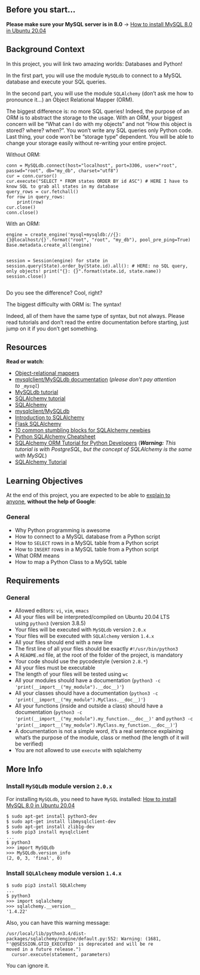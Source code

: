<h2>Before you start&hellip;</h2>
<p><strong>Please make sure your MySQL server is in 8.0</strong>&nbsp;-&gt;&nbsp;<a title="How to install MySQL 8.0 in Ubuntu 20.04" href="https://intranet.hbtn.io/rltoken/mqTU28SAIfz_-9w7rZipMw" target="_blank">How to install MySQL 8.0 in Ubuntu 20.04</a></p>
<h2>Background Context</h2>
<p>In this project, you will link two amazing worlds: Databases and Python!</p>
<p>In the first part, you will use the module&nbsp;<code>MySQLdb</code>&nbsp;to connect to a MySQL database and execute your SQL queries.</p>
<p>In the second part, you will use the module&nbsp;<code>SQLAlchemy</code>&nbsp;(don&rsquo;t ask me how to pronounce it&hellip;) an Object Relational Mapper (ORM).</p>
<p>The biggest difference is: no more SQL queries! Indeed, the purpose of an ORM is to abstract the storage to the usage. With an ORM, your biggest concern will be &ldquo;What can I do with my objects&rdquo; and not &ldquo;How this object is stored? where? when?&rdquo;. You won&rsquo;t write any SQL queries only Python code. Last thing, your code won&rsquo;t be &ldquo;storage type&rdquo; dependent. You will be able to change your storage easily without re-writing your entire project.</p>
<p>Without ORM:</p>
<pre><code>conn = MySQLdb.connect(host="localhost", port=3306, user="root", passwd="root", db="my_db", charset="utf8")
cur = conn.cursor()
cur.execute("SELECT * FROM states ORDER BY id ASC") # HERE I have to know SQL to grab all states in my database
query_rows = cur.fetchall()
for row in query_rows:
    print(row)
cur.close()
conn.close()
</code></pre>
<p>With an ORM:</p>
<pre><code>engine = create_engine('mysql+mysqldb://{}:{}@localhost/{}'.format("root", "root", "my_db"), pool_pre_ping=True)
Base.metadata.create_all(engine)

session = Session(engine)
for state in session.query(State).order_by(State.id).all(): # HERE: no SQL query, only objects!
    print("{}: {}".format(state.id, state.name))
session.close()
</code></pre>
<p>Do you see the difference? Cool, right?</p>
<p>The biggest difficulty with ORM is: The syntax!</p>
<p>Indeed, all of them have the same type of syntax, but not always. Please read tutorials and don&rsquo;t read the entire documentation before starting, just jump on it if you don&rsquo;t get something.</p>
<h2>Resources</h2>
<p><strong>Read or watch</strong>:</p>
<ul>
<li><a title="Object-relational mappers" href="https://intranet.hbtn.io/rltoken/IqdjUaZ31ZfP6eT-lTyUkA" target="_blank">Object-relational mappers</a></li>
<li><a title="mysqlclient/MySQLdb documentation" href="https://intranet.hbtn.io/rltoken/rMJpVJ1_YjMWfvY00I7Kpw" target="_blank">mysqlclient/MySQLdb documentation</a>&nbsp;(<em>please don&rsquo;t pay attention to&nbsp;<code>_mysql</code></em>)</li>
<li><a title="MySQLdb tutorial" href="https://intranet.hbtn.io/rltoken/DJz5W6Y13-6qUSTPTGrHYw" target="_blank">MySQLdb tutorial</a></li>
<li><a title="SQLAlchemy tutorial" href="https://intranet.hbtn.io/rltoken/9JWveMwNKe3IUErdEbDsUQ" target="_blank">SQLAlchemy tutorial</a></li>
<li><a title="SQLAlchemy" href="https://intranet.hbtn.io/rltoken/E9dLS6Shaezq4ivnGxN_RA" target="_blank">SQLAlchemy</a></li>
<li><a title="mysqlclient/MySQLdb" href="https://intranet.hbtn.io/rltoken/QFgtVxz2w-C1y1OB8uls1g" target="_blank">mysqlclient/MySQLdb</a></li>
<li><a title="Introduction to SQLAlchemy" href="https://intranet.hbtn.io/rltoken/I5bvhPGTOu3_-T-4jpN-hg" target="_blank">Introduction to SQLAlchemy</a></li>
<li><a title="Flask SQLAlchemy" href="https://intranet.hbtn.io/rltoken/UvaHESHeqlRA0Z0uQFi0_A" target="_blank">Flask SQLAlchemy</a></li>
<li><a title="10 common stumbling blocks for SQLAlchemy newbies" href="https://intranet.hbtn.io/rltoken/Zb8Yc2WycLLYX8gnLlwZKw" target="_blank">10 common stumbling blocks for SQLAlchemy newbies</a></li>
<li><a title="Python SQLAlchemy Cheatsheet" href="https://intranet.hbtn.io/rltoken/XHPAX7-ydSou2BLWHII8Vw" target="_blank">Python SQLAlchemy Cheatsheet</a></li>
<li><a title="SQLAlchemy ORM Tutorial for Python Developers" href="https://intranet.hbtn.io/rltoken/aeLSQ039BhLhamU2BjqsOw" target="_blank">SQLAlchemy ORM Tutorial for Python Developers</a>&nbsp;(<em><strong>Warning:</strong>&nbsp;This tutorial is with PostgreSQL, but the concept of SQLAlchemy is the same with MySQL</em>)</li>
<li><a title="SQLAlchemy Tutorial" href="https://intranet.hbtn.io/rltoken/cmfi9C_nRXrmnwaJfCPyxA" target="_blank">SQLAlchemy Tutorial</a></li>
</ul>
<h2>Learning Objectives</h2>
<p>At the end of this project, you are expected to be able to&nbsp;<a title="explain to anyone" href="https://intranet.hbtn.io/rltoken/HgODLwDN3uGIoo-mf84jeQ" target="_blank">explain to anyone</a>,&nbsp;<strong>without the help of Google</strong>:</p>
<h3>General</h3>
<ul>
<li>Why Python programming is awesome</li>
<li>How to connect to a MySQL database from a Python script</li>
<li>How to&nbsp;<code>SELECT</code>&nbsp;rows in a MySQL table from a Python script</li>
<li>How to&nbsp;<code>INSERT</code>&nbsp;rows in a MySQL table from a Python script</li>
<li>What ORM means</li>
<li>How to map a Python Class to a MySQL table</li>
</ul>
<h2>Requirements</h2>
<h3>General</h3>
<ul>
<li>Allowed editors:&nbsp;<code>vi</code>,&nbsp;<code>vim</code>,&nbsp;<code>emacs</code></li>
<li>All your files will be interpreted/compiled on Ubuntu 20.04 LTS using&nbsp;<code>python3</code>&nbsp;(version 3.8.5)</li>
<li>Your files will be executed with&nbsp;<code>MySQLdb</code>&nbsp;version&nbsp;<code>2.0.x</code></li>
<li>Your files will be executed with&nbsp;<code>SQLAlchemy</code>&nbsp;version&nbsp;<code>1.4.x</code></li>
<li>All your files should end with a new line</li>
<li>The first line of all your files should be exactly&nbsp;<code>#!/usr/bin/python3</code></li>
<li>A&nbsp;<code>README.md</code>&nbsp;file, at the root of the folder of the project, is mandatory</li>
<li>Your code should use the pycodestyle (version&nbsp;<code>2.8.*</code>)</li>
<li>All your files must be executable</li>
<li>The length of your files will be tested using&nbsp;<code>wc</code></li>
<li>All your modules should have a documentation (<code>python3 -c 'print(__import__("my_module").__doc__)'</code>)</li>
<li>All your classes should have a documentation (<code>python3 -c 'print(__import__("my_module").MyClass.__doc__)'</code>)</li>
<li>All your functions (inside and outside a class) should have a documentation (<code>python3 -c 'print(__import__("my_module").my_function.__doc__)'</code>&nbsp;and&nbsp;<code>python3 -c 'print(__import__("my_module").MyClass.my_function.__doc__)'</code>)</li>
<li>A documentation is not a simple word, it&rsquo;s a real sentence explaining what&rsquo;s the purpose of the module, class or method (the length of it will be verified)</li>
<li>You are not allowed to use&nbsp;<code>execute</code>&nbsp;with sqlalchemy</li>
</ul>
<h2>More Info</h2>
<h3>Install&nbsp;<code>MySQLdb</code>&nbsp;module version&nbsp;<code>2.0.x</code></h3>
<p>For installing&nbsp;<code>MySQLdb</code>, you need to have&nbsp;<code>MySQL</code>&nbsp;installed:&nbsp;<a title="How to install MySQL 8.0 in Ubuntu 20.04" href="https://intranet.hbtn.io/rltoken/mqTU28SAIfz_-9w7rZipMw" target="_blank">How to install MySQL 8.0 in Ubuntu 20.04</a></p>
<pre><code>$ sudo apt-get install python3-dev
$ sudo apt-get install libmysqlclient-dev
$ sudo apt-get install zlib1g-dev
$ sudo pip3 install mysqlclient
...
$ python3
&gt;&gt;&gt; import MySQLdb
&gt;&gt;&gt; MySQLdb.version_info 
(2, 0, 3, 'final', 0)
</code></pre>
<h3>Install&nbsp;<code>SQLAlchemy</code>&nbsp;module version&nbsp;<code>1.4.x</code></h3>
<pre><code>$ sudo pip3 install SQLAlchemy
...
$ python3
&gt;&gt;&gt; import sqlalchemy
&gt;&gt;&gt; sqlalchemy.__version__ 
'1.4.22'
</code></pre>
<p>Also, you can have this warning message:</p>
<pre><code>/usr/local/lib/python3.4/dist-packages/sqlalchemy/engine/default.py:552: Warning: (1681, "'@@SESSION.GTID_EXECUTED' is deprecated and will be re
moved in a future release.")                                                                                                                    
  cursor.execute(statement, parameters)  
</code></pre>
<p>You can ignore it.</p>